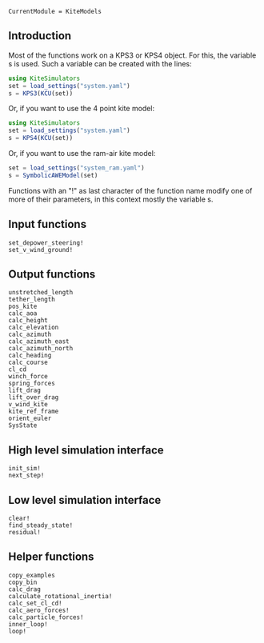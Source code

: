 ```@meta
CurrentModule = KiteModels
```
## Introduction
Most of the functions work on a KPS3 or KPS4 object. For this, the variable s is used.
Such a variable can be created with the lines:
```julia
using KiteSimulators
set = load_settings("system.yaml")
s = KPS3(KCU(set))
```
Or, if you want to use the 4 point kite model:
```julia
using KiteSimulators
set = load_settings("system.yaml")
s = KPS4(KCU(set))
```
Or, if you want to use the ram-air kite model:
```julia
set = load_settings("system_ram.yaml")
s = SymbolicAWEModel(set)
```
Functions with an "!" as last character of the function name modify one of more of their
parameters, in this context mostly the variable s.

## Input functions
```@docs
set_depower_steering!
set_v_wind_ground!
```

## Output functions
```@docs
unstretched_length
tether_length
pos_kite
calc_aoa
calc_height
calc_elevation
calc_azimuth
calc_azimuth_east
calc_azimuth_north
calc_heading
calc_course
cl_cd
winch_force
spring_forces
lift_drag
lift_over_drag
v_wind_kite
kite_ref_frame
orient_euler
SysState
```

## High level simulation interface
```@docs
init_sim!
next_step!
```

## Low level simulation interface
```@docs
clear!
find_steady_state!
residual!
```

## Helper functions
```@docs
copy_examples
copy_bin
calc_drag
calculate_rotational_inertia!
calc_set_cl_cd!
calc_aero_forces!
calc_particle_forces!
inner_loop!
loop!
```
